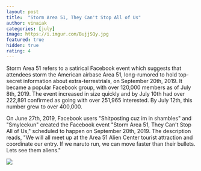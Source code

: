 ```yaml
---
layout: post
title:  "Storm Area 51, They Can't Stop All of Us"
author: vinaiak
categories: [july]
image: https://i.imgur.com/BujjSQy.jpg
featured: true
hidden: true
rating: 4
---
```


Storm Area 51 refers to a satirical Facebook event which suggests that attendees storm the American airbase Area 51, long-rumored to hold top-secret information about extra-terrestrials, on September 20th, 2019. It became a popular Facebook group, with over 120,000 members as of July 8th, 2019. The event increased in size quickly and by July 10th had over 222,891 confirmed as going with over 251,965 interested.
By July 12th, this number grew to over 400,000.

On June 27th, 2019, Facebook users "Shitposting cuz im in shambles" and "Smyleekun" created the Facebook event "Storm Area 51, They Can't Stop All of Us," scheduled to happen on September 20th, 2019. The description reads, "We will all meet up at the Area 51 Alien Center tourist attraction and coordinate our entry. If we naruto run, we can move faster than their bullets. Lets see them aliens."

<img src="https://i.imgur.com/grtxaR5.png">
